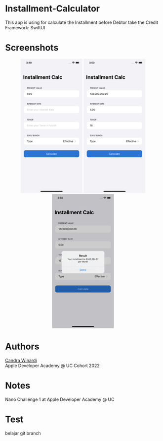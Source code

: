 # Installment-Calculator
This app is using for calculate the Installment before Debtor take the Credit<br>
Framework: SwiftUI

# Screenshots
<p align=center>
  <img src="./Screenshot/first.png" width=200/> 
  <img src="./Screenshot/second.png" width=200/>
  <img src="./Screenshot/third.png" width=200/>
</p>

# Authors
[Candra Winardi](https://github.com/cndrtan)<br>
Apple Developer Academy @ UC Cohort 2022

# Notes
Nano Challenge 1 at Apple Developer Academy @ UC

# Test
belajar git branch
